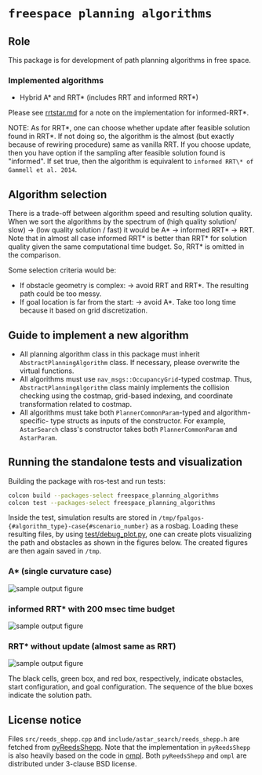# `freespace planning algorithms`

## Role

This package is for development of path planning algorithms in free space.

### Implemented algorithms

- Hybrid A\* and RRT\* (includes RRT and informed RRT\*)

Please see [rrtstar.md](rrtstar.md) for a note on the implementation for informed-RRT\*.

<!-- cspell:ignore Gammell -->

NOTE: As for RRT\*, one can choose whether update after feasible solution found in RRT\*.
If not doing so, the algorithm is the almost (but exactly because of rewiring procedure) same as vanilla RRT.
If you choose update, then you have option if the sampling after feasible solution found is "informed".
If set true, then the algorithm is equivalent to `informed RRT\* of Gammell et al. 2014`.

## Algorithm selection

There is a trade-off between algorithm speed and resulting solution quality.
When we sort the algorithms by the spectrum of (high quality solution/ slow) -> (low quality solution / fast) it would be
A\* -> informed RRT\* -> RRT. Note that in almost all case informed RRT\* is
better than RRT\* for solution quality given the same computational time budget. So, RRT\* is omitted in the comparison.

Some selection criteria would be:

- If obstacle geometry is complex: -> avoid RRT and RRT\*. The resulting path could be too messy.
- If goal location is far from the start: -> avoid A\*. Take too long time because it based on grid discretization.

## Guide to implement a new algorithm

- All planning algorithm class in this package must inherit `AbstractPlanningAlgorithm`
  class. If necessary, please overwrite the virtual functions.
- All algorithms must use `nav_msgs::OccupancyGrid`-typed costmap.
  Thus, `AbstractPlanningAlgorithm` class mainly implements the collision checking
  using the costmap, grid-based indexing, and coordinate transformation related to
  costmap.
- All algorithms must take both `PlannerCommonParam`-typed and algorithm-specific-
  type structs as inputs of the constructor. For example, `AstarSearch` class's
  constructor takes both `PlannerCommonParam` and `AstarParam`.

## Running the standalone tests and visualization

Building the package with ros-test and run tests:

```sh
colcon build --packages-select freespace_planning_algorithms
colcon test --packages-select freespace_planning_algorithms
```

Inside the test, simulation results are stored in `/tmp/fpalgos-{#algorithm_type}-case{#scenario_number}` as a rosbag.
Loading these resulting files, by using [test/debug_plot.py](test/debug_plot.py),
one can create plots visualizing the path and obstacles as shown
in the figures below. The created figures are then again saved in `/tmp`.

### A\* (single curvature case)

![sample output figure](figs/summary-astar_single.png)

### informed RRT\* with 200 msec time budget

![sample output figure](figs/summary-rrtstar_informed_update.png)

### RRT\* without update (almost same as RRT)

![sample output figure](figs/summary-rrtstar_fastest.png)

The black cells, green box, and red box, respectively, indicate obstacles,
start configuration, and goal configuration.
The sequence of the blue boxes indicate the solution path.

## License notice

Files `src/reeds_shepp.cpp` and `include/astar_search/reeds_shepp.h`
are fetched from [pyReedsShepp](https://github.com/ghliu/pyReedsShepp).
Note that the implementation in `pyReedsShepp` is also heavily based on
the code in [ompl](https://github.com/ompl/ompl).
Both `pyReedsShepp` and `ompl` are distributed under 3-clause BSD license.
